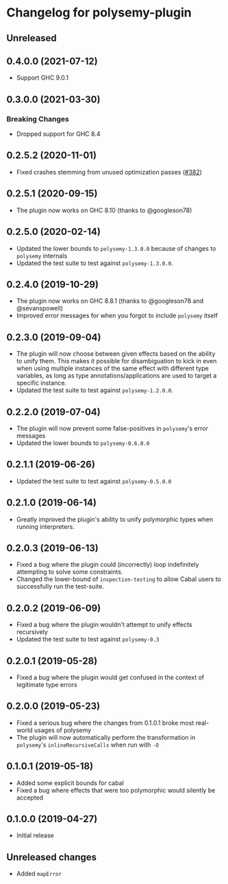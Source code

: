 # Changelog for polysemy-plugin

## Unreleased

## 0.4.0.0 (2021-07-12)

* Support GHC 9.0.1

## 0.3.0.0 (2021-03-30)

### Breaking Changes
* Dropped support for GHC 8.4

## 0.2.5.2 (2020-11-01)

- Fixed crashes stemming from unused optimization passes
  ([#382](https://github.com/polysemy-research/polysemy/pull/382))

## 0.2.5.1 (2020-09-15)

- The plugin now works on GHC 8.10 (thanks to @googleson78)

## 0.2.5.0 (2020-02-14)

- Updated the lower bounds to `polysemy-1.3.0.0` because of changes to
    `polysemy` internals
- Updated the test suite to test against `polysemy-1.3.0.0`.

## 0.2.4.0 (2019-10-29)

- The plugin now works on GHC 8.8.1 (thanks to @googleson78 and @sevanspowell)
- Improved error messages for when you forgot to include `polysemy` itself

## 0.2.3.0 (2019-09-04)

- The plugin will now choose between given effects based on the ability to unify them.
    This makes it possible for disambiguation to kick in even when using multiple
    instances of the same effect with different type variables,
    as long as type annotations/applications are used to
    target a specific instance.
- Updated the test suite to test against `polysemy-1.2.0.0`.

## 0.2.2.0 (2019-07-04)

- The plugin will now prevent some false-positives in `polysemy`'s error
    messages
- Updated the lower bounds to `polysemy-0.6.0.0`

## 0.2.1.1 (2019-06-26)

- Updated the test suite to test against `polysemy-0.5.0.0`

## 0.2.1.0 (2019-06-14)

- Greatly improved the plugin's ability to unify polymorphic types when running
    interpreters.

## 0.2.0.3 (2019-06-13)

- Fixed a bug where the plugin could (incorrectly) loop indefinitely attempting
    to solve some constraints.
- Changed the lower-bound of `inspection-testing` to allow Cabal users to
    successfully run the test-suite.

## 0.2.0.2 (2019-06-09)

- Fixed a bug where the plugin wouldn't attempt to unify effects recursively
- Updated the test suite to test against `polysemy-0.3`

## 0.2.0.1 (2019-05-28)

- Fixed a bug where the plugin would get confused in the context of legitimate
    type errors

## 0.2.0.0 (2019-05-23)

- Fixed a serious bug where the changes from 0.1.0.1 broke most real-world
    usages of polysemy
- The plugin will now automatically perform the transformation in
    `polysemy`'s `inlineRecursiveCalls` when run with `-O`

## 0.1.0.1 (2019-05-18)

- Added some explicit bounds for cabal
- Fixed a bug where effects that were too polymorphic would silently be accepted

## 0.1.0.0 (2019-04-27)

- Initial release

## Unreleased changes

- Added `mapError`

